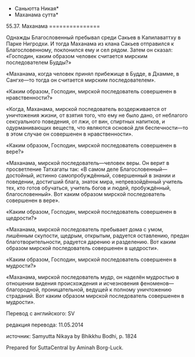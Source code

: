 * Саньютта Никая*
* Маханама сутта*

55\.37\. Маханама
\=\=\=\=\=\=\=\=\=\=\=\=\=\=\=

Однажды Благословенный пребывал среди Сакьев в Капилаваттху в Парке Нигродхи\. И тогда Маханама из клана Сакьев отправился к Благословенному, поклонился ему и сел рядом\. Затем он сказал: «Господин, каким образом человек считается мирским последователем Будды?»

«Маханама, когда человек принял прибежище в Будде, в Дхамме, в Сангхе—то тогда он считается мирским последователем»\.

«Каким образом, Господин, мирской последователь совершенен в нравственности?»

«Когда, Маханама, мирской последователь воздерживается от уничтожения жизни, от взятия того, что ему не было дано, от неблагого сексуального поведения, от лжи, от вин, спиртных напитков, и одурманивающих веществ, что являются основой для беспечности—то в этом случае он совершенен в нравственности»\.

«Каким образом, Господин, мирской последователь совершенен в вере?»

«Маханама, мирской последователь—человек веры\. Он верит в просветление Татхагаты так: «В самом деле Благословенный—достойный, истинно самопробуждённый, совершенный в знании и поведении, достигший блага, знаток мира, непревзойдённый учитель тех, кто готов обучаться, учитель богов и людей, пробуждённый, благословенный»\. Вот каким образом мирской последователь совершенен в вере»\.

«Каким образом, Господин, мирской последователь совершенен в щедрости?»

«Маханама, мирской последователь пребывает дома с умом, лишённым скупости, щедрым, открытым, радуется оставлению, предан благотворительности, радуется дарению и разделению\. Вот каким образом мирской последователь совершенен в щедрости»\.

«Каким образом, Господин, мирской последователь совершенен в мудрости?»

«Маханама, мирской последователь мудр, он наделён мудростью в отношении видения происхождения и исчезновения феноменов—благородной, проницательной, ведущей к полному уничтожению страданий\. Вот каким образом мирской последователь совершенен в мудрости»\.

Перевод с английского: SV

редакция перевода: 11\.05\.2014

источник: Samyutta Nikaya by Bhikkhu Bodhi, p\. 1824

Prepared for SuttaCentral by Aminah Borg\-Luck\.